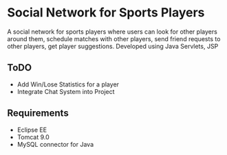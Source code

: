 # Social Network for Sports Players

A social network for sports players where users can look for other players around them, schedule matches with other players, send friend requests to other players, get player suggestions.
Developed using Java Servlets, JSP

## ToDO
- Add Win/Lose Statistics for a player
- Integrate Chat System into Project

## Requirements
- Eclipse EE
- Tomcat 9.0
- MySQL connector for Java
